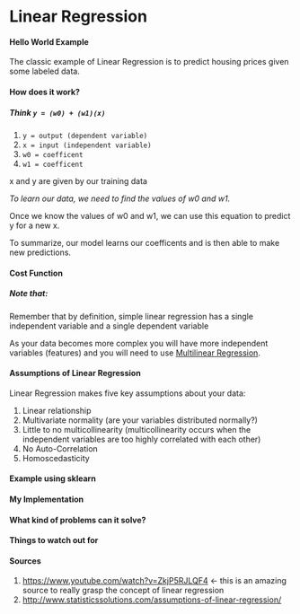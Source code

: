 # Linear Regression

#### Hello World Example

The classic example of Linear Regression is to predict housing prices given some labeled data.

#### How does it work?

##### Think `y = (w0) + (w1)(x)`

1. `y = output (dependent variable)`
2. `x = input (independent variable)`
3. `w0 = coefficent`
4. `w1 = coefficent`

x and y are given by our training data

*To learn our data, we need to find the values of w0 and w1.*

Once we know the values of w0 and w1, we can use this equation to predict y for a new x.

To summarize, our model learns our coefficents and is then able to make new predictions.

#### Cost Function

##### Note that:
Remember that by definition, simple linear regression has a single independent variable and a single dependent variable

As your data becomes more complex you will have more independent variables (features) and you will need to use [Multilinear Regression](https://github.com/jimmychimmyy).

#### Assumptions of Linear Regression

Linear Regression makes five key assumptions about your data:
1. Linear relationship
2. Multivariate normality (are your variables distributed normally?)
3. Little to no multicollinearity (multicollinearity occurs when the independent variables are too highly correlated with each other)
4. No Auto-Correlation
5. Homoscedasticity

#### Example using sklearn

#### My Implementation

#### What kind of problems can it solve?

#### Things to watch out for

#### Sources
1. https://www.youtube.com/watch?v=ZkjP5RJLQF4 <- this is an amazing source to really grasp the concept of linear regression
2. http://www.statisticssolutions.com/assumptions-of-linear-regression/
